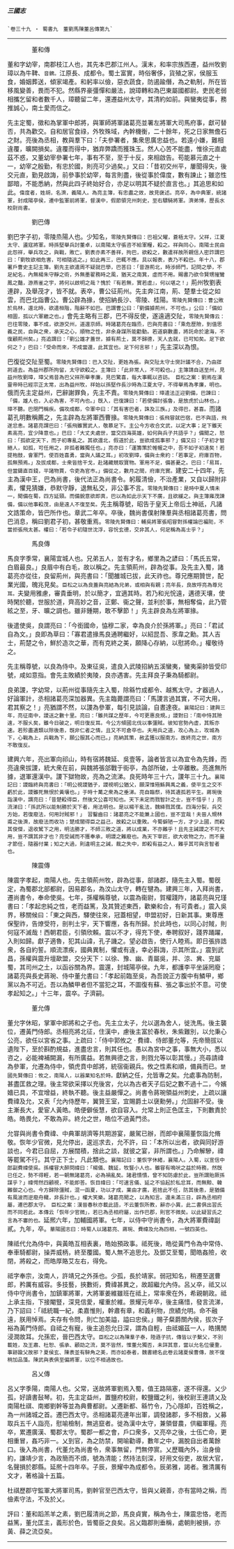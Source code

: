 

##### 三國志
	`卷三十九 ‧ 蜀書九　董劉馬陳董呂傳第九`

* * *

　　　　董和傳

董和字幼宰，南郡枝江人也，其先本巴郡江州人。漢末，和率宗族西遷，益州牧劉璋以為牛鞞、`音髀。`江原長、成都令。蜀土富實，時俗奢侈，貨殖之家，侯服玉食，婚姻葬送，傾家竭產。和躬率以儉，惡衣蔬食，防遏踰僭，為之軌制，所在皆移風變善，畏而不犯。然縣界豪彊憚和嚴法，說璋轉和為巴東屬國都尉。吏民老弱相攜乞留和者數千人，璋聽留二年，還遷益州太守，其清約如前。與蠻夷從事，務推誠心，南土愛而信之。

先主定蜀，徵和為掌軍中郎將，與軍師將軍諸葛亮並署左將軍大司馬府事，獻可替否，共為歡交。自和居官食祿，外牧殊域，內幹機衡，二十餘年，死之日家無儋石之財。亮後為丞相，教與羣下曰：「夫參署者，集衆思廣忠益也。若遠小嫌，難相違覆，曠闕損矣。違覆而得中，猶弃弊蹻而獲珠玉。然人心苦不能盡，惟徐元直處茲不惑，又董幼宰參署七年，事有不至，至于十反，來相啟告。苟能慕元直之十一，幼宰之殷勤，有忠於國，則亮可少過矣。」又曰：「昔初交州平，屢聞得失，後交元直，勤見啟誨，前參事於幼宰，每言則盡，後從事於偉度，數有諫止；雖恣性鄙暗，不能悉納，然與此四子終始好合，亦足以明其不疑於直言也。」其追思和如此。`偉度者，姓胡，名濟，義陽人。為亮主簿，有忠盡之效，故見襃述。亮卒，為中典軍，統諸軍，封成陽亭侯，遷中監軍前將軍，督漢中，假節領兖州刺史，至右驃騎將軍。濟弟博，歷長水校尉尚書。`

　　　　劉巴傳

劉巴字子初，零陵烝陽人也。少知名，`零陵先賢傳曰：巴祖父曜，蒼梧太守。父祥，江夏太守、盪寇將軍。時孫堅舉兵討董卓，以南陽太守張咨不給軍糧，殺之。祥與同心，南陽士民由此怨祥，舉兵攻之，與戰，敗亡。劉表亦素不善祥，拘巴，欲殺之，數遣祥故所親信人密詐謂巴曰：「劉牧欲相危害，可相隨逃之。」如此再三，巴輒不應。具以報表，表乃不殺巴。年十八，郡署戶曹史主記主簿。劉先主欲遣周不疑就巴學，巴荅曰：「昔游荊北，時涉師門，記問之學，不足紀名，內無楊朱守靜之術，外無墨翟務時之風，猶天之南箕，虛而不用。賜書乃欲令賢甥摧鸞鳳之豔，游燕雀之宇，將何以啟明之哉？愧於『有若無，實若虛』，何以堪之！」`荊州牧劉表連辟，及舉茂才，皆不就。表卒，曹公征荊州。先主奔江南，荊、楚羣士從之如雲，而巴北詣曹公。曹公辟為掾，使招納長沙、零陵、桂陽。`零陵先賢傳曰：曹公敗於烏林，還北時，欲遣桓階，階辭不如巴。巴謂曹公曰：「劉備據荊州，不可也。」公曰：「備如相圖，孤以六軍繼之也。」`會先主略有三郡，巴不得反使，遂遠適交阯，`零陵先賢傳云：巴往零陵，事不成，欲游交州，道還京師。時諸葛亮在臨烝，巴與亮書曰：「乘危歷險，到值思義之民，自與之衆，承天之心，順物之性，非余身謀所能勸動。若道窮數盡，將託命於滄海，不復顧荊州矣。」亮追謂曰：「劉公雄才蓋世，據有荊土，莫不歸德，天人去就，已可知矣。足下欲何之？」巴曰：「受命而來，不成當還，此其宜也。足下何言邪！」`先主深以為恨。

巴復從交阯至蜀。`零陵先賢傳曰：巴入交阯，更姓為張。與交阯太守士爕計議不合，乃由牂牁道去。為益州郡所拘留，太守欲殺之。主簿曰：「此非常人，不可殺也。」主簿請自送至州，見益州牧劉璋，璋父焉昔為巴父祥所舉孝廉，見巴驚喜，每大事輒以咨訪。　臣松之案：劉焉在漢靈帝時已經宗正太常，出為益州牧，祥始以孫堅作長沙時為江夏太守，不得舉焉為孝廉，明也。`俄而先主定益州，巴辭謝罪負，先主不責。`零陵先賢傳曰：璋遣法正迎劉備，巴諫曰：「備，雄人也，入必為害，不可內也。」旣入，巴復諫曰：「若使備討張魯，是放虎於山林也。」璋不聽。巴閉門稱疾。備攻成都，令軍中曰：「其有害巴者，誅及三族。」及得巴，甚喜。`而諸葛孔明數稱薦之，先主辟為左將軍西曹掾。`零陵先賢傳曰：張飛甞就巴宿，巴不與語，飛遂忿恚。諸葛亮謂巴曰：「張飛雖實武人，敬慕足下。主公今方收合文武，以定大事；足下雖天素高亮，宜少降意也。」巴曰：「大丈夫處世，當交四海英雄，如何與兵子共語乎？」備聞之，怒曰：「孤欲定天下，而子初專亂之。其欲還北，假道於此，豈欲成孤事邪？」備又曰：「子初才智絕人，如孤，可任用之，非孤者難獨任也。」亮亦曰：「運籌策於帷幄之中，吾不如子初遠矣！若提枹鼓，會軍門，使百姓喜勇，當與人議之耳。」初攻劉璋，備與士衆約：「若事定，府庫百物，孤無預焉。」及拔成都，士衆皆捨干戈，赴諸藏競取寶物。軍用不足，備甚憂之。巴曰：「易耳，但當鑄直百錢，平諸物賈，令吏為官巿。」備從之，數月之間，府庫充實。`建安二十四年，先主為漢中王，巴為尚書，後代法正為尚書令。躬履清儉，不治產業，又自以歸附非素，懼見猜嫌，恭默守靜，退無私交，非公事不言。`零陵先賢傳曰：是時中夏人情未一，聞備在蜀，四方延頸。而備銳意欲即真，巴以為如此示天下不廣，且欲緩之。與主簿雍茂諫備，備以他事殺茂，由是遠人不復至矣。`先主稱尊號，昭告于皇天上帝后土神祇，凡諸文誥策命，皆巴所作也。章武二年卒。卒後，魏尚書僕射陳羣與丞相諸葛亮書，問巴消息，稱曰劉君子初，甚敬重焉。`零陵先賢傳曰：輔吳將軍張昭甞對孫權論巴褊阨，不當拒張飛太甚。權曰：「若令子初隨世沈浮，容恱玄德，交非其人，何足稱為高士乎？」`

　　　　馬良傳

馬良字季常，襄陽宜城人也。兄弟五人，並有才名，鄉里為之諺曰：「馬氏五常，白眉最良。」良眉中有白毛，故以稱之。先主領荊州，辟為從事。及先主入蜀，諸葛亮亦從往，良留荊州，與亮書曰：「聞雒城已拔，此天祚也。尊兄應期贊世，配業光國，魄兆見矣。`臣松之以為良蓋與亮結為兄弟，或相與有親；亮年長，良故呼亮為尊兄耳。`夫變用雅慮，審貴垂明，於以簡才，宜適其時。若乃和光恱遠，邁德天壤，使時閑於聽，世服於道，齊高妙之音，正鄭、衞之聲，並利於事，無相奪倫，此乃管絃之至，牙、曠之調也。雖非鍾期，敢不擊節！」先主辟良為左將軍掾。

後遣使吳，良謂亮曰：「今銜國命，恊穆二家，幸為良介於孫將軍。」亮曰：「君試自為文。」良即為草曰：「寡君遣掾馬良通聘繼好，以紹昆吾、豕韋之勳。其人吉士，荊楚之令，鮮於造次之華，而有克終之美，願降心存納，以慰將命。」權敬待之。

先主稱尊號，以良為侍中。及東征吳，遣良入武陵招納五溪蠻夷，蠻夷渠帥皆受印號，咸如意指。會先主敗績於夷陵，良亦遇害。先主拜良子秉為騎都尉。

良弟謖，字幼常，以荊州從事隨先主入蜀，除緜竹成都令、越嶲太守。才器過人，好論軍計，丞相諸葛亮深加器異。先主臨薨謂亮曰：「馬謖言過其實，不可大用，君其察之！」亮猶謂不然，以謖為參軍，每引見談論，自晝達夜。`襄陽記曰：建興三年，亮征南中，謖送之數十里。亮曰：「雖共謀之歷年，今可更惠良規。」謖對曰：「南中恃其險遠，不服乆矣，雖今日破之，明日復反耳。今公方傾國北伐以事彊賊。彼知官勢內虛，其叛亦速。若殄盡遺類以除後患，旣非仁者之情，且又不可倉卒也。夫用兵之道，攻心為上，攻城為下，心戰為上，兵戰為下，願公服其心而已。」亮納其策，赦孟獲以服南方。故終亮之世，南方不敢復反。`

建興六年，亮出軍向祁山，時有宿將魏延、吳壹等，論者皆言以為宜令為先鋒，而亮違衆拔謖，統大衆在前，與魏將張郃戰于街亭，為郃所破，士卒離散。亮進無所據，退軍還漢中。謖下獄物故，亮為之流涕。良死時年三十六，謖年三十九。`襄陽記曰：謖臨終與亮書曰：「明公視謖猶子，謖視明公猶父，願深惟殛鯀興禹之義，使平生之交不虧於此，謖雖死無恨於黃壤也。」于時十萬之衆為之垂涕。亮自臨祭，待其遺孤若平生。蔣琬後詣漢中，謂亮曰：「昔楚殺得臣，然後文公喜可知也。天下未定而戮智計之士，豈不惜乎！」亮流涕曰：「孫武所以能制勝於天下者，用法明也。是以楊干亂法，魏絳戮其僕。四海分裂，兵交方始，若復廢法，何用討賊邪！」　習鑿齒曰：諸葛亮之不能兼上國也，豈不宜哉！夫晉人規林甫之後濟，故廢法而收功；楚成闇得臣之益己，故殺之以重敗。今蜀僻陋一方，才少上國，而殺其俊傑，退收駑下之用，明法勝才，不師三敗之道，將以成業，不亦難乎！且先主誡謖之不可大用，豈不謂其非才也？亮受誡而不獲奉承，明謖之難廢也。為天下宰匠，欲大收物之力，而不量才節任，隨器付業；知之大過，則違明主之誡，裁之失中，即殺有益之人，難乎其可與言智者也。`

　　　　陳震傳

陳震字孝起，南陽人也。先主領荊州牧，辟為從事，部諸郡，隨先主入蜀。蜀旣定，為蜀郡北部都尉，因易郡名，為汶山太守，轉在犍為。建興三年，入拜尚書，遷尚書令，奉命使吳。七年，孫權稱尊號，以震為衞尉，賀權踐阼，諸葛亮與兄瑾書曰：「孝起忠純之性，老而益篤，及其贊述東西，歡樂和合，有可貴者。」震入吳界，移關候曰：「東之與西，驛使往來，冠蓋相望，申盟初好，日新其事。東尊應保聖祚，告燎受符，剖判土宇，天下響應，各有所歸。於此時也，以同心討賊，則何寇不滅哉！西朝君臣，引領欣賴。震以不才，得充下使，奉聘叙好，踐界踊躍，入則如歸。獻子適魯，犯其山諱，孔子譏之。望必啟告，使行人睦焉。即日張旍誥衆，各自約誓。順流漂疾，國典異制，懼或有違，幸必斟誨，示其所宜。」震到武昌，孫權與震升壇歃盟，交分天下：以徐、豫、幽、青屬吳，并、涼、兾、兖屬蜀，其司州之土，以函谷關為界。震還，封城陽亭侯。九年，都護李平坐誣罔廢；諸葛亮與長史蔣琬、侍中董允書曰：「孝起前臨至吳，為吾說正方腹中有鱗甲，鄉黨以為不可近。吾以為鱗甲者但不當犯之耳，不圖復有蘇、張之事出於不意。可使孝起知之。」十三年，震卒。子濟嗣。

　　　　董允傳

董允字休昭，掌軍中郎將和之子也。先主立太子，允以選為舍人，徙洗馬。後主襲位，遷黃門侍郎。丞相亮將北征，住漢中，慮後主富於春秋，朱紫難別，以允秉心公亮，欲任以宮省之事。上疏曰：「侍中郭攸之 ‧ 費禕、侍郎董允等，先帝簡拔以遺陛下，至於斟酌規益，進盡忠言，則其任也。愚以為宮中之事，事無大小，悉以咨之，必能裨補闕漏，有所廣益。若無興德之言，則戮允等以彰其慢。」亮尋請禕為參軍，允遷為侍中，領虎賁中郎將，統宿衞親兵。攸之性素和順，備員而已。`楚國先賢傳曰：攸之，南陽人，以器業知名於時。`獻納之任，允皆專之矣。允處事為防制，甚盡匡救之理。後主常欲采擇以充後宮，允以為古者天子后妃之數不過十二，今嬪嬙已具，不宜增益，終執不聽。後主益嚴憚之。尚書令蔣琬領益州刺史，上疏以讓費禕及允，又表「允內侍歷年，翼贊王室，宜賜爵土以襃勳勞。」允固辭不受。後主漸長大，愛宦人黃皓。皓便僻佞慧，欲自容入。允常上則正色匡主，下則數責於皓。皓畏允，不敢為非。終允之世，皓位不過黃門丞。

允甞與尚書令費禕、中典軍胡濟等共期游宴，嚴駕已辦，而郎中襄陽董恢詣允脩敬。恢年少官微，見允停出，逡巡求去，允不許，曰：「本所以出者，欲與同好游談也，今君已自屈，方展闊積，捨此之談，就彼之宴，非所謂也。」乃命解驂，禕等罷駕不行。其守正下士，凡此類也。`襄陽記曰：董恢字休緒，襄陽人。入蜀，以宣信中郎副費禕使吳。孫權甞大醉問禕曰：「楊儀、魏延，牧豎小人也。雖甞有鳴吠之益於時務，然旣已任之，勢不得輕，若一朝無諸葛亮，必為禍亂矣。諸君憒憒，曾不知防慮於此，豈所謂貽厥孫謀乎？」禕愕然四顧視，不能即荅。恢目禕曰：「可速言儀、延之不協起於私忿耳，而無黥、韓難御之心也。今方歸除彊賊，混一函夏，功以才成，業由才廣，若捨此不任，防其後患，是猶備有風波而逆廢舟檝，非長計也。」權大笑樂。諸葛亮聞之，以為知言。還未滿三日，辟為丞相府屬，遷巴郡太守。　臣松之案：漢晉春秋亦載此語，不云董恢所教，辭亦小異，此二書俱出習氏而不同若此。本傳云「恢年少官微」，若已為丞相府屬，出作巴郡，則官不微矣。以此疑習氏之言為不審的也。`延熈六年，加輔國將軍。七年，以侍中守尚書令，為大將軍費禕副貳。九年，卒。`華陽國志曰：時蜀人以諸葛亮、蔣琬、費禕及允為四相，一號四英也。`

陳祗代允為侍中，與黃皓互相表裏，皓始預政事。祗死後，皓從黃門令為中常侍、奉車騎都尉，操弄威柄，終至覆國。蜀人無不追思允。及鄧艾至蜀，聞皓姦險，收閉，將殺之，而皓厚賂艾左右，得免。

祗字奉宗，汝南人，許靖兄之外孫也。少孤，長於靖家。弱冠知名，稍遷至選曹郎，矜厲有威容。多技藝，挾數術，費禕甚異之，故超繼允內侍。呂乂卒，祗又以侍中守尚書令，加鎮軍將軍，大將軍姜維雖班在祗上，常率衆在外，希親朝政。祗上承主指，下接閹豎，深見信愛，權重於維。景耀元年卒，後主痛惜，發言流涕，乃下詔曰：「祗統職一紀，柔嘉惟則，幹肅有章，和義利物，庶績允明。命不融遠，朕用悼焉。夫存有令問，則亡加美謚，謚曰忠侯。」賜子粲爵關內侯，拔次子裕為黃門侍郎。自祗之有寵，後主追怨允日深，謂為自輕，由祗媚茲一人，皓搆閒浸潤故耳。允孫宏，晉巴西太守。`臣松之以為陳羣子泰，陸遜子抗，傳皆以子繫父，不別載姓，及王肅、杜恕、張承、顧劭之流，莫不皆然，惟董允獨否，未詳其意，當以允名位優重，事跡踰父故邪？夏侯玄、陳表並有騂角之美，而亦如泰者，魏書總名此卷云諸夏侯曹傳，故不復稍加品藻。陳武與表俱至偏將軍，以位不相過故也。`

　　　　呂乂傳

呂乂字季陽，南陽人也。父常，送故將軍劉焉入蜀，值王路隔塞，遂不得還。乂少孤，好讀書鼔琴。初，先主定益州，置鹽府校尉，較鹽鐵之利，後校尉王連請乂及南陽杜祺、南鄉劉幹等並為典曹都尉。乂遷新都、緜竹令，乃心隱卹，百姓稱之，為一州諸城之首。遷巴西太守。丞相諸葛亮連年出軍，調發諸郡，多不相救，乂募取兵五千人詣亮，慰喻檢制，無逃竄者。徙為漢中太守，兼領督農，供繼軍糧。亮卒，累遷廣漢、蜀郡太守。蜀郡一都之會，戶口衆多，又亮卒之後，士伍亡命，更相重冒，姦巧非一。乂到官，為之防禁，開喻勸導，數年之中，漏脫自出者萬餘口。後入為尚書，代董允為尚書令，衆事無留，門無停賔。乂歷職內外，治身儉約，謙靖少言，為政簡而不煩，號為清能；然持法刻深，好用文俗吏，故居大官，名聲損於郡縣。延熈十四年卒。子辰，景耀中為成都令。辰弟雅，謁者。雅清厲有文才，著格論十五篇。

杜祺歷郡守監軍大將軍司馬，劉幹官至巴西太守，皆與乂親善，亦有當時之稱，而儉素守法，不及於乂。

評曰：董和蹈羔羊之素，劉巴履清尚之節，馬良貞實，稱為令士，陳震忠恪，老而益篤，董允匡主，義形於色，皆蜀臣之良矣。呂乂臨郡則垂稱，處朝則被損，亦黃、薛之流亞矣。

* * *

